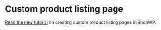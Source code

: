 # Custom product listing page

[Read the new tutorial](https://wpshop.io/blog/how-to-manage-your-shopwp-product-and-collection-pages/) on creating custom product listing pages in ShopWP.
